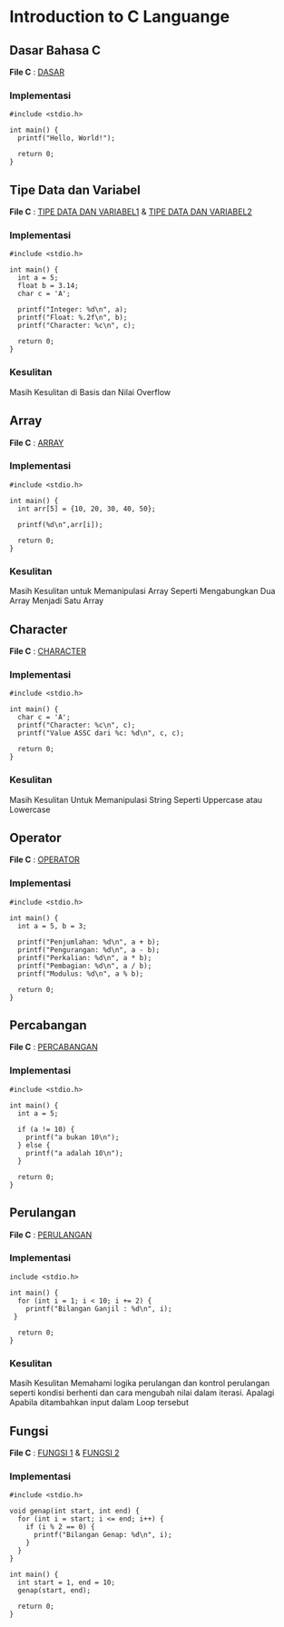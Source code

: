 # Introduction to C Languange

## Dasar Bahasa C
  **File C** : [DASAR](project2/day1/newFile.c)

  ### Implementasi
    #include <stdio.h>

    int main() {
      printf("Hello, World!");

      return 0;
    }

## Tipe Data dan Variabel
  **File C** : [TIPE DATA DAN VARIABEL1](project2/day1/dataTypeAndVariable0.c) & [TIPE DATA DAN VARIABEL2](project2/day1/dataTypeAndVariable1.c)

  ### Implementasi
    #include <stdio.h>
  
    int main() {
      int a = 5;
      float b = 3.14;
      char c = 'A';

      printf("Integer: %d\n", a);
      printf("Float: %.2f\n", b);
      printf("Character: %c\n", c);

      return 0;
    }
  ### Kesulitan
  Masih Kesulitan di Basis dan Nilai Overflow

## Array
  **File C** : [ARRAY](project2/day1/array.c)

  ### Implementasi
    #include <stdio.h>

    int main() {
      int arr[5] = {10, 20, 30, 40, 50};

      printf(%d\n",arr[i]);

      return 0;
    }

  ### Kesulitan
  Masih Kesulitan untuk Memanipulasi Array Seperti Mengabungkan Dua Array Menjadi Satu Array

## Character
  **File C** : [CHARACTER](project2/day1/char.c)

  ### Implementasi
    #include <stdio.h>

    int main() {
      char c = 'A';
      printf("Character: %c\n", c);
      printf("Value ASSC dari %c: %d\n", c, c);

      return 0;
    }
  ### Kesulitan
  Masih Kesulitan Untuk Memanipulasi String Seperti Uppercase atau Lowercase

## Operator
  **File C** : [OPERATOR](project2/day1/operators.c)

  ### Implementasi
    #include <stdio.h>

    int main() {
      int a = 5, b = 3;

      printf("Penjumlahan: %d\n", a + b);
      printf("Pengurangan: %d\n", a - b);
      printf("Perkalian: %d\n", a * b);
      printf("Pembagian: %d\n", a / b);
      printf("Modulus: %d\n", a % b);

      return 0;
    }

## Percabangan
  **File C** : [PERCABANGAN](project2/day1/ifElse.c)

  ### Implementasi
    #include <stdio.h>

    int main() {
      int a = 5;

      if (a != 10) {
        printf("a bukan 10\n");
      } else {
        printf("a adalah 10\n");
      }

      return 0;
    }

## Perulangan
  **File C** : [PERULANGAN](project2/day1/for.c)

  ### Implementasi
    include <stdio.h>

    int main() {
      for (int i = 1; i < 10; i += 2) {
        printf("Bilangan Ganjil : %d\n", i);
     }

      return 0;
    }
  ### Kesulitan
  Masih Kesulitan Memahami logika perulangan dan kontrol perulangan seperti kondisi berhenti dan cara mengubah nilai dalam iterasi. Apalagi Apabila ditambahkan input dalam Loop tersebut

## Fungsi
  **File C** : [FUNGSI 1](project2/day1/function.c) & [FUNGSI 2](project2/day1/function2.c)

  ### Implementasi
    #include <stdio.h>

    void genap(int start, int end) {
      for (int i = start; i <= end; i++) {
        if (i % 2 == 0) {
          printf("Bilangan Genap: %d\n", i);
        }
      }
    }

    int main() {
      int start = 1, end = 10;
      genap(start, end);

      return 0;
    }